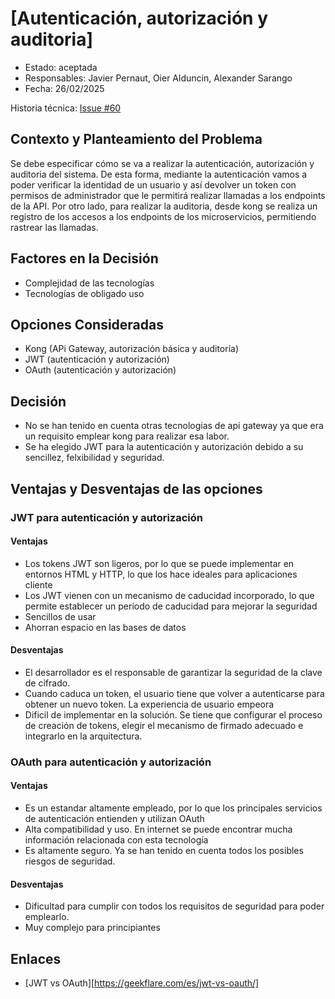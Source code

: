 # [Autenticación, autorización y auditoria]

* Estado: aceptada
* Responsables: Javier Pernaut, Oier Alduncin, Alexander Sarango
* Fecha: 26/02/2025

Historia técnica: [Issue #60](https://github.com/oielay/GTIO_Votacion/issues/60)


## Contexto y Planteamiento del Problema
Se debe especificar cómo se va a realizar la autenticación, autorización y auditoria del sistema. De esta forma, mediante la autenticación vamos a poder verificar la identidad de un usuario y así devolver un token con permisos de administrador que le permitirá realizar llamadas a los endpoints de la API. Por otro lado, para realizar la auditoria, desde kong se realiza un registro de los accesos a los endpoints de los microservicios, permitiendo rastrear las llamadas.

## Factores en la Decisión 

* Complejidad de las tecnologías
* Tecnologías de obligado uso

## Opciones Consideradas

* Kong (APi Gateway, autorización básica y auditoría)
* JWT (autenticación y autorización)
* OAuth (autenticación y autorización)

## Decisión

* No se han tenido en cuenta otras tecnologias de api gateway ya que era un requisito emplear kong para realizar esa labor.
* Se ha elegido JWT para la autenticación y autorización debido a su sencillez, felxibilidad y seguridad.

## Ventajas y Desventajas de las opciones

### JWT para autenticación y autorización
#### Ventajas

* Los tokens JWT son ligeros, por lo que se puede implementar en entornos HTML y HTTP, lo que los hace ideales para aplicaciones cliente
* Los JWT vienen con un mecanismo de caducidad incorporado, lo que permite establecer un periodo de caducidad para mejorar la seguridad
* Sencillos de usar
* Ahorran espacio en las bases de datos

#### Desventajas

* El desarrollador es el responsable de garantizar la seguridad de la clave de cifrado.
* Cuando caduca un token, el usuario tiene que volver a autenticarse para obtener un nuevo token. La experiencia de usuario empeora
* Dificil de implementar en la solución. Se tiene que configurar el proceso de creación de tokens, elegir el mecanismo de firmado adecuado e integrarlo en la arquitectura.

### OAuth para autenticación y autorización
#### Ventajas

* Es un estandar altamente empleado, por lo que los principales servicios de autenticación entienden y utilizan OAuth
* Alta compatibilidad y uso. En internet se puede encontrar mucha información relacionada con esta tecnología
* Es altamente seguro. Ya se han tenido en cuenta todos los posibles riesgos de seguridad.

#### Desventajas

* Dificultad para cumplir con todos los requisitos de seguridad para poder emplearlo.
* Muy complejo para principiantes

## Enlaces 

* [JWT vs OAuth][https://geekflare.com/es/jwt-vs-oauth/]


